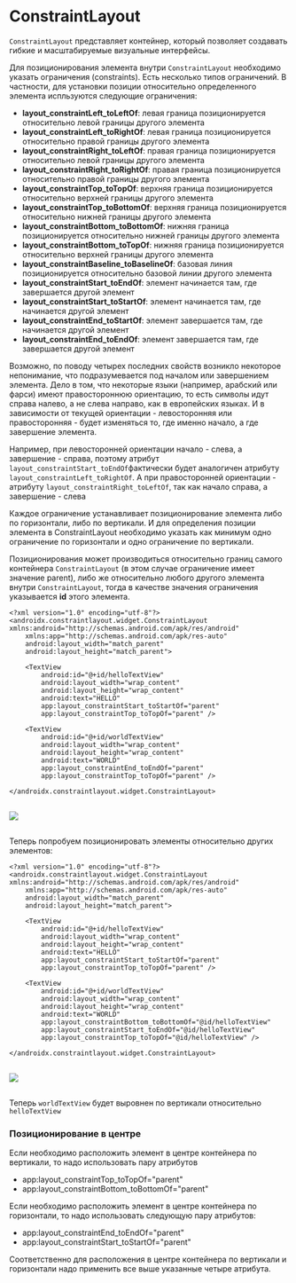 # ConstraintLayout

`ConstraintLayout` представляет контейнер, который позволяет создавать гибкие и масштабируемые визуальные интерфейсы.

Для позиционирования элемента внутри `ConstraintLayout` необходимо указать ограничения (constraints). Есть несколько типов ограничений. В частности, для установки позиции относительно определенного элемента испльзуются следующие ограничения:

* **layout\_constraintLeft\_toLeftOf**: левая граница позиционируется относительно левой границы другого элемента
* **layout\_constraintLeft\_toRightOf**: левая граница позиционируется относительно правой границы другого элемента
* **layout\_constraintRight\_toLeftOf**: правая граница позиционируется относительно левой границы другого элемента
* **layout\_constraintRight\_toRightOf**: правая граница позиционируется относительно правой границы другого элемента
* **layout\_constraintTop\_toTopOf**: верхняя граница позиционируется относительно верхней границы другого элемента
* **layout\_constraintTop\_toBottomOf**: верхняя граница позиционируется относительно нижней границы другого элемента
* **layout\_constraintBottom\_toBottomOf**: нижняя граница позиционируется относительно нижней границы другого элемента
* **layout\_constraintBottom\_toTopOf**: нижняя граница позиционируется относительно верхней границы другого элемента
* **layout\_constraintBaseline\_toBaselineOf**: базовая линия позиционируется относительно базовой линии другого элемента
* **layout\_constraintStart\_toEndOf**: элемент начинается там, где завершается другой элемент
* **layout\_constraintStart\_toStartOf**: элемент начинается там, где начинается другой элемент
* **layout\_constraintEnd\_toStartOf**: элемент завершается там, где начинается другой элемент
* **layout\_constraintEnd\_toEndOf**: элемент завершается там, где завершается другой элемент

Возможно, по поводу четырех последних свойств возникло некоторое непонимание, что подразумевается под началом или завершением элемента. Дело в том, что некоторые языки (например, арабский или фарси) имеют правостороннюю ориентацию, то есть символы идут справа налево, а не слева направо, как в европейских языках. И в зависимости от текущей ориентации - левосторонняя или правосторонняя - будет изменяться то, где именно начало, а где завершение элемента.

Например, при левосторонней ориентации начало - слева, а завершение - справа, поэтому атрибут `layout_constraintStart_toEndOf`фактически будет аналогичен атрибуту `layout_constraintLeft_toRightOf`. А при правосторонней ориентации - атрибуту `layout_constraintRight_toLeftOf`, так как начало справа, а завершение - слева

Каждое ограничение устанавливает позиционирование элемента либо по горизонтали, либо по вертикали. И для определения позиции элемента в ConstraintLayout необходимо указать как минимум одно ограничение по горизонтали и одно ограничение по вертикали.

Позиционирования может производиться относительно границ самого контейнера `ConstraintLayout` (в этом случае ограничение имеет значение parent), либо же относительно любого другого элемента внутри `ConstraintLayout`, тогда в качестве значения ограничения указывается **id** этого элемента.

```
<?xml version="1.0" encoding="utf-8"?>
<androidx.constraintlayout.widget.ConstraintLayout xmlns:android="http://schemas.android.com/apk/res/android"
    xmlns:app="http://schemas.android.com/apk/res-auto"
    android:layout_width="match_parent"
    android:layout_height="match_parent">

    <TextView
        android:id="@+id/helloTextView"
        android:layout_width="wrap_content"
        android:layout_height="wrap_content"
        android:text="HELLO"
        app:layout_constraintStart_toStartOf="parent"
        app:layout_constraintTop_toTopOf="parent" />

    <TextView
        android:id="@+id/worldTextView"
        android:layout_width="wrap_content"
        android:layout_height="wrap_content"
        android:text="WORLD"
        app:layout_constraintEnd_toEndOf="parent"
        app:layout_constraintTop_toTopOf="parent" />

</androidx.constraintlayout.widget.ConstraintLayout>
```

![](data:image/gif;base64,R0lGODlhAQABAPABAP///wAAACH5BAEKAAAALAAAAAABAAEAAAICRAEAOw==)![](data:image/gif;base64,R0lGODlhAQABAPABAP///wAAACH5BAEKAAAALAAAAAABAAEAAAICRAEAOw== "Click and drag to move")

![](https://ucarecdn.com/b95ccbdc-5f4c-4998-b430-998fe7cf9e21/)

![](data:image/gif;base64,R0lGODlhAQABAPABAP///wAAACH5BAEKAAAALAAAAAABAAEAAAICRAEAOw== "Click and drag to move")

Теперь попробуем позиционировать элементы относительно других элементов:

```
<?xml version="1.0" encoding="utf-8"?>
<androidx.constraintlayout.widget.ConstraintLayout xmlns:android="http://schemas.android.com/apk/res/android"
    xmlns:app="http://schemas.android.com/apk/res-auto"
    android:layout_width="match_parent"
    android:layout_height="match_parent">

    <TextView
        android:id="@+id/helloTextView"
        android:layout_width="wrap_content"
        android:layout_height="wrap_content"
        android:text="HELLO"
        app:layout_constraintStart_toStartOf="parent"
        app:layout_constraintTop_toTopOf="parent" />

    <TextView
        android:id="@+id/worldTextView"
        android:layout_width="wrap_content"
        android:layout_height="wrap_content"
        android:text="WORLD"
        app:layout_constraintBottom_toBottomOf="@id/helloTextView"
        app:layout_constraintStart_toEndOf="@id/helloTextView"
        app:layout_constraintTop_toTopOf="@id/helloTextView" />

</androidx.constraintlayout.widget.ConstraintLayout>
```

![](data:image/gif;base64,R0lGODlhAQABAPABAP///wAAACH5BAEKAAAALAAAAAABAAEAAAICRAEAOw==)![](data:image/gif;base64,R0lGODlhAQABAPABAP///wAAACH5BAEKAAAALAAAAAABAAEAAAICRAEAOw== "Click and drag to move")

![](https://ucarecdn.com/ef6a3f73-7d2c-4726-97ae-30c3492ce411/)

![](data:image/gif;base64,R0lGODlhAQABAPABAP///wAAACH5BAEKAAAALAAAAAABAAEAAAICRAEAOw== "Click and drag to move")

Теперь `worldTextView` будет выровнен по вертикали относительно `helloTextView`

### 

### Позиционирование в центре

Если необходимо расположить элемент в центре контейнера по вертикали, то надо использовать пару атрибутов

* app:layout\_constraintTop\_toTopOf="parent"
* app:layout\_constraintBottom\_toBottomOf="parent"

Если необходимо расположить элемент в центре контейнера по горизонтали, то надо использовать следующую пару атрибутов:

* app:layout\_constraintEnd\_toEndOf="parent"
* app:layout\_constraintStart\_toStartOf="parent"

Соответственно для расположения в центре контейнера по вертикали и горизонтали надо применить все выше указанные четыре атрибута.
